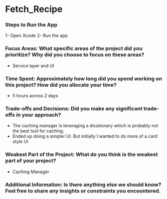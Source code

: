 # Fetch_Recipe

### Steps to Run the App
1- Open Xcode
2- Run the app

### Focus Areas: What specific areas of the project did you prioritize? Why did you choose to focus on these areas?

- Service layer and UI

### Time Spent: Approximately how long did you spend working on this project? How did you allocate your time?
- 5 hours across 2 days

### Trade-offs and Decisions: Did you make any significant trade-offs in your approach?
- The caching manager is leveraging a dicationary which is probably not the best tool for caching.
- Ended up doing a simpler UI. But initially I wanted to do more of a card style UI

### Weakest Part of the Project: What do you think is the weakest part of your project?
- Caching Manager

### Additional Information: Is there anything else we should know? Feel free to share any insights or constraints you encountered.
